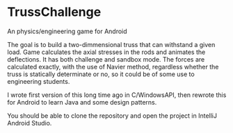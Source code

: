 # TrussChallenge
An physics/engineering game for Android

The goal is to build a two-dimmensional truss that can withstand a given load. Game calculates the axial stresses in the rods and animates the deflections. It has both challenge and sandbox mode.
The forces are calculated exactly, with the use of Navier method, regardless whether the truss is statically determinate or no, so it could be of some use to engineering students.

I wrote first version of this long time ago in C/WindowsAPI, then rewrote this for Android to learn Java and some design patterns.

You should be able to clone the repository and open the project in IntelliJ Android Studio. 

